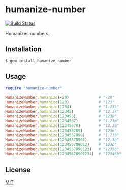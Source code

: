 # humanize-number

[![Build Status](https://travis-ci.org/shime/humanize-number.svg?branch=master)](https://travis-ci.org/shime/humanize-number)

Humanizes numbers.

## Installation

    $ gem install humanize-number

## Usage

```ruby
require "humanize-number"

HumanizeNumber.humanize(-20)             # "-20"
HumanizeNumber.humanize(123)             # "123"
HumanizeNumber.humanize(1234)            # "1.23k"
HumanizeNumber.humanize(12345)           # "12.3k"
HumanizeNumber.humanize(123456)          # "123k"
HumanizeNumber.humanize(1234567)         # "1.23m"
HumanizeNumber.humanize(12345678)        # "12.3m"
HumanizeNumber.humanize(123456789)       # "123m"
HumanizeNumber.humanize(1234567890)      # "1.23b"
HumanizeNumber.humanize(12345678901)     # "12.3b"
HumanizeNumber.humanize(123456789012)    # "123b"
HumanizeNumber.humanize(1234567890123)   # "1235b"
HumanizeNumber.humanize(12345678901234)  # "12346b"
```

## License

[MIT](/license)
